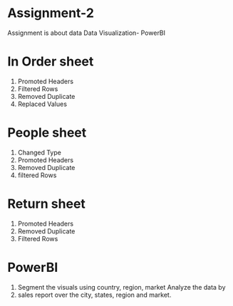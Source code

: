 # Assignment-2

Assignment is about data Data Visualization- PowerBI
# In Order sheet
1. Promoted Headers
2. Filtered Rows
3. Removed Duplicate
4. Replaced Values
# People sheet
1. Changed Type
2. Promoted Headers
3. Removed Duplicate
4. filtered Rows
# Return sheet
1. Promoted Headers
2. Removed Duplicate
3. Filtered Rows
# PowerBI
1. Segment the visuals using country, region, market Analyze the data by
2. sales report over the city, states, region and market.
